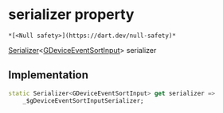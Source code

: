 


# serializer property




    *[<Null safety>](https://dart.dev/null-safety)*




[Serializer](https://pub.dev/documentation/built_value/8.2.0/serializer/Serializer-class.html)&lt;[GDeviceEventSortInput](../../third_party_yonomi_graphql_schema_schema.docs.schema.gql/GDeviceEventSortInput-class.md)> serializer
  







## Implementation

```dart
static Serializer<GDeviceEventSortInput> get serializer =>
    _$gDeviceEventSortInputSerializer;
```








